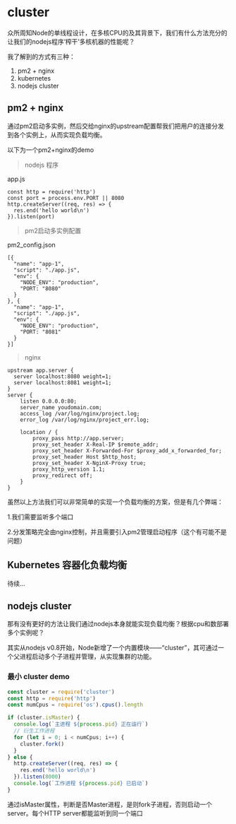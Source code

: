 # cluster

众所周知Node的单线程设计，在多核CPU的及其背景下，我们有什么方法充分的让我们的nodejs程序‘榨干’多核机器的性能呢？

我了解到的方式有三种：

1. pm2 + nginx
2. kubernetes
3. nodejs cluster

## pm2 + nginx

通过pm2启动多实例，然后交给nginx的upstream配置帮我们把用户的连接分发到各个实例上，从而实现负载均衡。

以下为一个pm2+nginx的demo

> nodejs 程序

app.js
```
const http = require('http')
const port = process.env.PORT || 8080
http.createServer((req, res) => {
  res.end('hello world\n')
}).listen(port)
```

> pm2启动多实例配置

pm2_config.json
```
[{
  "name": "app-1",
  "script": "./app.js",
  "env": {
    "NODE_ENV": "production",
    "PORT: "8080"
  }
}, {
  "name": "app-1",
  "script": "./app.js",
  "env": {
    "NODE_ENV": "production",
    "PORT: "8081"
  }
}]
```

> nginx

```
upstream app.server {
  server localhost:8080 weight=1;
  server localhost:8081 weight=1;
}
server {
    listen 0.0.0.0:80;
    server_name youdomain.com;
    access_log /var/log/nginx/project.log;
    error_log /var/log/nginx/project_err.log;

    location / {
        proxy_pass http://app.server;
        proxy_set_header X-Real-IP $remote_addr;
        proxy_set_header X-Forwarded-For $proxy_add_x_forwarded_for;
        proxy_set_header Host $http_host;
        proxy_set_header X-NginX-Proxy true;
        proxy_http_version 1.1;
        proxy_redirect off;
    }
}
```

虽然以上方法我们可以非常简单的实现一个负载均衡的方案，但是有几个弊端：

1.我们需要监听多个端口

2.分发策略完全由nginx控制，并且需要引入pm2管理启动程序（这个有可能不是问题）

## Kubernetes 容器化负载均衡

待续...

## nodejs cluster

那有没有更好的方法让我们通过nodejs本身就能实现负载均衡？根据cpu和数部署多个实例呢？ 

其实从nodejs v0.8开始，Node新增了一个内置模块——“cluster”，其可通过一个父进程启动多个子进程并管理，从实现集群的功能。

### 最小 cluster demo

```js
const cluster = require('cluster')
const http = require('http')
const numCpus = require('os').cpus().length

if (cluster.isMaster) {
  console.log(`主进程 ${process.pid} 正在运行`)
  // 衍生工作进程
  for (let i = 0; i < numCpus; i++) {
    cluster.fork()
  }
} else {
  http.createServer((req, res) => {
    res.end('hello world\n')
  }).listen(8000)
  console.log(`工作进程 ${process.pid} 已启动`)
}

```

通过isMaster属性，判断是否Master进程，是则fork子进程，否则启动一个server。每个HTTP server都能监听到同一个端口
